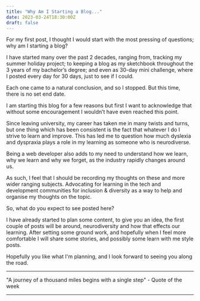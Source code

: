 ```yaml
---
title: "Why Am I Starting a Blog..."
date: 2023-03-24T18:30:00Z
draft: false
---
```


For my first post, I thought I would start with the most pressing of questions; why am I starting a blog? 

I have started many over the past 2 decades, ranging from, tracking my summer holiday project; to keeping a blog as my sketchbook throughout the 3 years of my bachelor’s degree; and even as 30-day mini challenge, where I posted every day for 30 days, just to see if I could.

Each one came to a natural conclusion, and so I stopped. But this time, there is no set end date. 

I am starting this blog for a few reasons but first I want to acknowledge that without some encouragement I wouldn’t have even reached this point. 

Since leaving university, my career has taken me in many twists and turns, but one thing which has been consistent is the fact that whatever I do I strive to learn and improve. This has led me to question how much dyslexia and dyspraxia plays a role in my learning as someone who is neurodiverse. 

Being a web developer also adds to my need to understand how we learn, why we learn and why we forget, as the industry rapidly changes around us.

As such, I feel that I should be recording my thoughts on these and more wider ranging subjects. Advocating for learning in the tech and development communities for inclusion & diversity as a way to help and organise my thoughts on the topic.

So, what do you expect to see posted here? 

I have already started to plan some content, to give you an idea, the first couple of posts will be around, neurodiversity and how that effects our learning. After setting some ground work, and hopefully when I feel more comfortable I will share some stories, and possibly some learn with me style posts. 

Hopefully you like what I'm planning, and I look forward to seeing you along the road.   

---

"A journey of a thousand miles begins with a single step" - Quote of the week

---